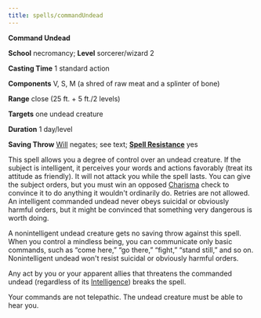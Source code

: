 ```yaml
---
title: spells/commandUndead
---
```

 **Command Undead**

**School** necromancy; **Level** sorcerer/wizard 2

**Casting Time** 1 standard action

**Components** V, S, M (a shred of raw meat and a splinter of bone)

**Range** close (25 ft. + 5 ft./2 levels)

**Targets** one undead creature

**Duration** 1 day/level

**Saving Throw** [Will](../combat#_will) negates; see text; **[Spell Resistance](../glossary#_spell-resistance)** yes

This spell allows you a degree of control over an undead creature. If the subject is intelligent, it perceives your words and actions favorably (treat its attitude as friendly). It will not attack you while the spell lasts. You can give the subject orders, but you must win an opposed [Charisma](../gettingStarted#_charisma-new) check to convince it to do anything it wouldn't ordinarily do. Retries are not allowed. An intelligent commanded undead never obeys suicidal or obviously harmful orders, but it might be convinced that something very dangerous is worth doing.

A nonintelligent undead creature gets no saving throw against this spell. When you control a mindless being, you can communicate only basic commands, such as “come here,” “go there,” “fight,” “stand still,” and so on. Nonintelligent undead won't resist suicidal or obviously harmful orders.

Any act by you or your apparent allies that threatens the commanded undead (regardless of its [Intelligence](../gettingStarted#_intelligence)) breaks the spell.

Your commands are not telepathic. The undead creature must be able to hear you.

